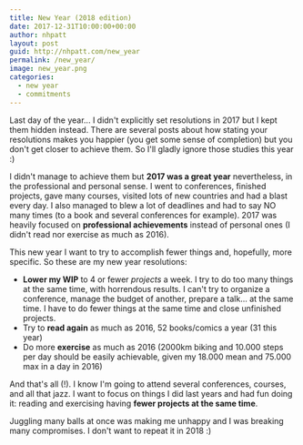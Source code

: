 ```yaml
---
title: New Year (2018 edition)
date: 2017-12-31T10:00:00+00:00
author: nhpatt
layout: post
guid: http://nhpatt.com/new_year
permalink: /new_year/
image: new_year.png
categories:
  - new year
  - commitments
---
```

Last day of the year... I didn't explicitly set resolutions in 2017 but I kept them hidden instead. There are several posts
about how stating your resolutions makes you happier (you get some sense of completion) but you don't get closer to achieve them. 
So I'll gladly ignore those studies this year :)

I didn't manage to achieve them but **2017 was a great year** nevertheless, in the professional and personal sense. I went to
conferences, finished projects, gave many courses, visited lots of new countries and had a blast every day. I also managed to 
blew a lot of deadlines and had to say NO many times (to a book and several conferences for example). 2017 was heavily focused on
**professional achievements** instead of personal ones (I didn't read nor exercise as much as 2016).

This new year I want to try to accomplish fewer things and, hopefully, more specific. So these are my new year resolutions:

* **Lower my WIP** to 4 or fewer *projects* a week. I try to do too many things at the same time, with horrendous results. I can't
try to organize a conference, manage the budget of another, prepare a talk... at the same time. 
I have to do fewer things at the same time and close unfinished projects.
* Try to **read again** as much as 2016, 52 books/comics a year (31 this year)
* Do more **exercise** as much as 2016 (2000km biking and 10.000 steps per day should be easily achievable, given my 18.000 mean and 75.000 max in a day in 2016)

And that's all (!). I know I'm going to attend several conferences, courses, and all that jazz. I want to focus on things I did last years and had fun doing it: 
reading and exercising having **fewer projects at the same time**.

Juggling many balls at once was making me unhappy and I was breaking many compromises. I don't want to repeat it in 2018 :)
